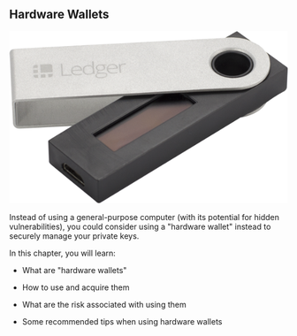 ## Hardware Wallets

![](/assets/ledger-nano-s-fold-large.png)

Instead of using a general-purpose computer (with its potential for hidden vulnerabilities), you could consider using a "hardware wallet" instead to securely manage your private keys.

In this chapter, you will learn:
- What are "hardware wallets"

- How to use and acquire them

- What are the risk associated with using them

 - Some recommended tips when using hardware wallets 